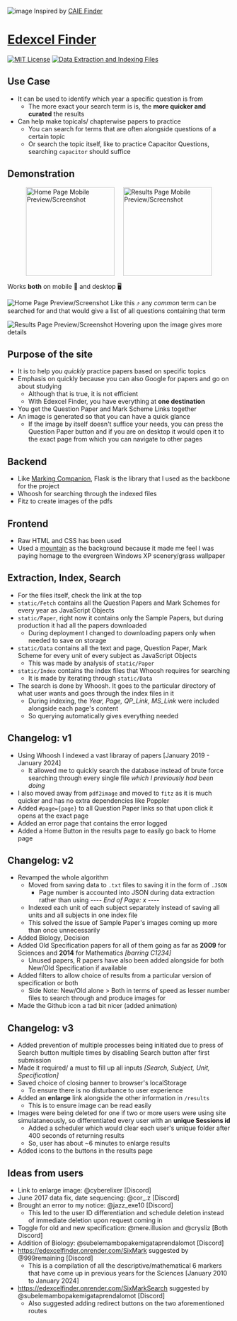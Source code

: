 ![image](static/bg.png)
Inspired by [CAIE Finder](https://caiefinder.com/)
# [Edexcel Finder](https://edexcelfinder.onrender.com/)
[![MIT License](https://img.shields.io/badge/License-MIT-green.svg)](LICENSE)
[![Data Extraction and Indexing Files](https://img.shields.io/badge/Production_Files-Edexcel_Finder-1cd9fe.svg)](https://github.com/anonymouslyanonymous1/Data-Extraction-and-Analysis/tree/main/Edexcel%20Finder)
## Use Case
- It can be used to identify which year a specific question is from 
    - The more exact your search term is is, the __more quicker and curated__ the results
- Can help make topicals/ chapterwise papers to practice
    - You can search for terms that are often alongside questions of a certain topic
    - Or search the topic itself, like to practice Capacitor Questions, searching `capacitor` should suffice
## Demonstration
<div style="display: flex; justify-content: center; gap: 20px;">
  <img src="static/mobile_home.png" alt="Home Page Mobile Preview/Screenshot" width="200"/>
  <img src="static/mobile_results.png" alt="Results Page Mobile Preview/Screenshot" width="200"/>
</div>

Works **both** on mobile 📱 and desktop 🖥️

![Home Page Preview/Screenshot](static/home.png)
Like this ⤴️ any _common_ term can be searched for and that would give a list of all questions containing that term

![Results Page Preview/Screenshot](static/results.png)
Hovering upon the image gives more details
## Purpose of the site
- It is to help you *quickly* practice papers based on specific topics
- Emphasis on quickly because you can also Google for papers and go on about studying
    - Although that is true, it is not efficient
    - With Edexcel Finder, you have everything at **one destination**
- You get the Question Paper and Mark Scheme Links together
- An image is generated so that you can have a quick glance
    - If the image by itself doesn't suffice your needs, you can press the Question Paper button and if you are on desktop it would open it to the exact page from which you can navigate to other pages
## Backend
- Like [Marking Companion](https://github.com/anonymouslyanonymous1/Marking-Companion), Flask is the library that I used as the backbone for the project
- Whoosh for searching through the indexed files
- Fitz to create images of the pdfs
## Frontend
- Raw HTML and CSS has been used
- Used a [mountain](https://www.pexels.com/photo/aerial-photography-of-pine-trees-on-the-mountain-9754/) as the background because it made me feel I was paying homage to the evergreen Windows XP scenery/grass wallpaper
## Extraction, Index, Search
- For the files itself, check the link at the top
- `static/Fetch` contains all the Question Papers and Mark Schemes for every year as JavaScript Objects
- `static/Paper`, right now it contains only the Sample Papers, but during production it had all the papers downloaded
    - During deployment I changed to downloading papers only when needed to save on storage
- `static/Data` contains all the text and page, Question Paper, Mark Scheme for every unit of every subject as JavaScript Objects
    - This was made by analysis of `static/Paper`
- `static/Index` contains the index files that Whoosh requires for searching
    - It is made by iterating through `static/Data`
- The search is done by Whoosh. It goes to the particular directory of what user wants and goes through the index files in it
    - During indexing, the _Year, Page, QP_Link, MS_Link_ were included alongside each page's content
    - So querying automatically gives everything needed
## Changelog: v1
- Using Whoosh I indexed a vast libraray of papers [January 2019 - January 2024]
    - It allowed me to quickly search the database instead of brute force searching through every single file *which I previously had been doing*
- I also moved away from `pdf2image` and moved to `fitz` as it is much quicker and has no extra dependencies like Poppler
- Added `#page={page}` to all Question Paper links so that upon click it opens at the exact page
- Added an error page that contains the error logged
- Added a Home Button in the results page to easily go back to Home page
## Changelog: v2
- Revamped the whole algorithm
    - Moved from saving data to `.txt` files to saving it in the form of `.JSON`
        - Page number is accounted into JSON during data extraction rather than using _---- End of Page: x ----_
    - Indexed each unit of each subject separately instead of saving all units and all subjects in one index file
    - This solved the issue of Sample Paper's images coming up more than once unnecessarily
- Added Biology, Decision
- Added Old Specification papers for all of them going as far as **2009** for Sciences and **2014** for Mathematics *[barring C1234]*
    - Unused papers, R papers have also been added alongside for both New/Old Specification if available 
- Added filters to allow choice of results from a particular version of specification or both
    - Side Note: New/Old alone > Both in terms of speed as lesser number files to search through and produce images for
- Made the Github icon a tad bit nicer (added animation)
## Changelog: v3
- Added prevention of multiple processes being initiated due to press of Search button multiple times by disabling Search button after first submission
- Made it required/ a must to fill up all inputs _[Search, Subject, Unit, Specification]_
- Saved choice of closing banner to browser's localStorage
    - To ensure there is no disturbance to user experience
- Added an **enlarge** link alongside the other information in `/results`
    - This is to ensure image can be read easily
- Images were being deleted for one if two or more users were using site simulataneously, so differentiated every user with an **unique Sessions id**
    - Added a scheduler which would clear each user's unique folder after 400 seconds of returning results
    - So, user has about ~6 minutes to enlarge results
- Added icons to the buttons in the results page
## Ideas from users
- Link to enlarge image: @cyberelixer [Discord]
- June 2017 data fix, date sequencing: @cor_.z [Discord]
- Brought an error to my notice: @jazz_exe10 [Discord]
    - This led to the user ID differentiation and schedule deletion instead of immediate deletion upon request coming in
- Toggle for old and new specification: @mere.illusion and @crysliz [Both Discord]
- Addition of Biology: @subelemambopakemigataprendalomot [Discord]
- https://edexcelfinder.onrender.com/SixMark suggested by @999remaining [Discord]
    - This is a compilation of all the descriptive/mathematical 6 markers that have come up in previous years for the Sciences [January 2010 to January 2024]
- https://edexcelfinder.onrender.com/SixMarkSearch suggested by @subelemambopakemigataprendalomot [Discord]
    - Also suggested adding redirect buttons on the two aforementioned routes
